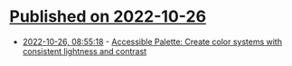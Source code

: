 # [Published on 2022-10-26](index.md)

* [2022-10-26, 08:55:18](https://lobste.rs/s/bzjciu/accessible_palette_create_color_systems) - [Accessible Palette: Create color systems with consistent lightness and contrast](https://accessiblepalette.com/)
